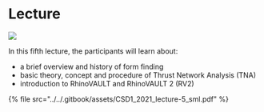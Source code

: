 # Lecture

![](../../.gitbook/assets/CSD1\_2021\_lecture-5\_title.jpg)

In this fifth lecture, the participants will learn about:‌

* a brief overview and history of form finding
* basic theory, concept and procedure of Thrust Network Analysis (TNA)
* introduction to RhinoVAULT and RhinoVAULT 2 (RV2)

{% file src="../../.gitbook/assets/CSD1_2021_lecture-5_sml.pdf" %}
